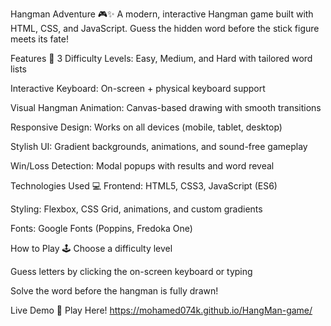 Hangman Adventure 🎮✨
A modern, interactive Hangman game built with HTML, CSS, and JavaScript. Guess the hidden word before the stick figure meets its fate!

Features 🌟
3 Difficulty Levels: Easy, Medium, and Hard with tailored word lists

Interactive Keyboard: On-screen + physical keyboard support

Visual Hangman Animation: Canvas-based drawing with smooth transitions

Responsive Design: Works on all devices (mobile, tablet, desktop)

Stylish UI: Gradient backgrounds, animations, and sound-free gameplay

Win/Loss Detection: Modal popups with results and word reveal

Technologies Used 💻
Frontend: HTML5, CSS3, JavaScript (ES6)

Styling: Flexbox, CSS Grid, animations, and custom gradients

Fonts: Google Fonts (Poppins, Fredoka One)

How to Play 🕹️
Choose a difficulty level

Guess letters by clicking the on-screen keyboard or typing

Solve the word before the hangman is fully drawn!

Live Demo 🔗
Play Here! https://mohamed074k.github.io/HangMan-game/
